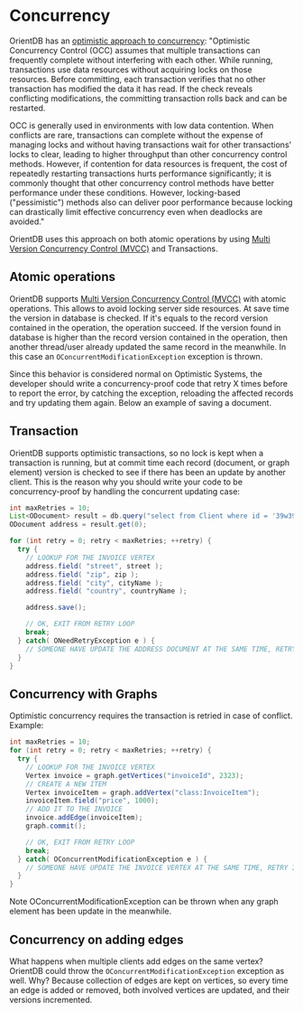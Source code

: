 # Concurrency

OrientDB has an [optimistic approach to concurrency](http://en.wikipedia.org/wiki/Optimistic_concurrency_control): "Optimistic Concurrency Control (OCC) assumes that multiple transactions can frequently complete without interfering with each other. While running, transactions use data resources without acquiring locks on those resources. Before committing, each transaction verifies that no other transaction has modified the data it has read. If the check reveals conflicting modifications, the committing transaction rolls back and can be restarted.

OCC is generally used in environments with low data contention. When conflicts are rare, transactions can complete without the expense of managing locks and without having transactions wait for other transactions' locks to clear, leading to higher throughput than other concurrency control methods. However, if contention for data resources is frequent, the cost of repeatedly restarting transactions hurts performance significantly; it is commonly thought that other concurrency control methods have better performance under these conditions. However, locking-based ("pessimistic") methods also can deliver poor performance because locking can drastically limit effective concurrency even when deadlocks are avoided."

OrientDB uses this approach on both atomic operations by using [Multi Version Concurrency Control (MVCC)](http://en.wikipedia.org/wiki/Multiversion_concurrency_control) and Transactions.

## Atomic operations
OrientDB supports [Multi Version Concurrency Control (MVCC)](http://en.wikipedia.org/wiki/Multiversion_concurrency_control) with atomic operations. This allows to avoid locking server side resources. At save time the version in database is checked. If it's equals to the record version contained in the operation, the operation succeed. If the version found in database is higher than the record version contained in the operation, then another thread/user already updated the same record in the meanwhile. In this case an `OConcurrentModificationException` exception is thrown.

Since this behavior is considered normal on Optimistic Systems, the developer should write a concurrency-proof code that retry X times before to report the error, by catching the exception, reloading the affected records and try updating them again. Below an example of saving a document.

## Transaction
OrientDB supports optimistic transactions, so no lock is kept when a transaction is running, but at commit time each record (document, or graph element) version is checked to see if there has been an update by another client. This is the reason why you should write your code to be concurrency-proof by handling the concurrent updating case:

```java
int maxRetries = 10;
List<ODocument> result = db.query("select from Client where id = '39w39D32d2d'");
ODocument address = result.get(0);

for (int retry = 0; retry < maxRetries; ++retry) {
  try {
    // LOOKUP FOR THE INVOICE VERTEX
    address.field( "street", street );
    address.field( "zip", zip );
    address.field( "city", cityName );
    address.field( "country", countryName );

    address.save();

    // OK, EXIT FROM RETRY LOOP
    break;
  } catch( ONeedRetryException e ) {
    // SOMEONE HAVE UPDATE THE ADDRESS DOCUMENT AT THE SAME TIME, RETRY IT
  }
}
```

## Concurrency with Graphs

Optimistic concurrency requires the transaction is retried in case of conflict. Example:

```java
int maxRetries = 10;
for (int retry = 0; retry < maxRetries; ++retry) {
  try {
    // LOOKUP FOR THE INVOICE VERTEX
    Vertex invoice = graph.getVertices("invoiceId", 2323);
    // CREATE A NEW ITEM
    Vertex invoiceItem = graph.addVertex("class:InvoiceItem");
    invoiceItem.field("price", 1000);
    // ADD IT TO THE INVOICE
    invoice.addEdge(invoiceItem);
    graph.commit();

    // OK, EXIT FROM RETRY LOOP
    break;
  } catch( OConcurrentModificationException e ) {
    // SOMEONE HAVE UPDATE THE INVOICE VERTEX AT THE SAME TIME, RETRY IT
  }
}
```

Note OConcurrentModificationException can be thrown when any graph element has been update in the meanwhile. 

## Concurrency on adding edges

What happens when multiple clients add edges on the same vertex? OrientDB could throw the `OConcurrentModificationException` exception as well. Why? Because collection of edges are kept on vertices, so every time an edge is added or removed, both involved vertices are updated, and their versions incremented.



### 
